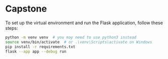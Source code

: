 # Capstone

To set up the virtual environment and run the Flask application, follow these steps:

```sh
python -m venv venv  # you may need to use python3 instead
source venv/bin/activate  # or .\venv\Scripts\activate on Windows
pip install -r requirements.txt
flask --app app --debug run
